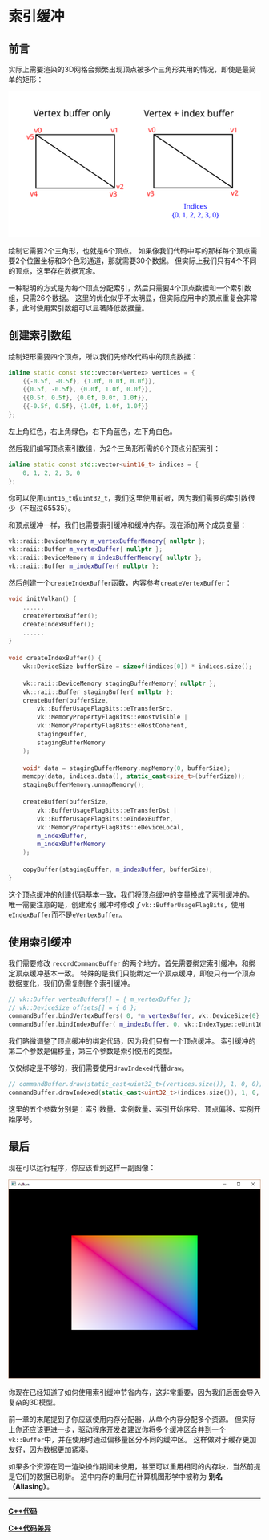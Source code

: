 # 索引缓冲

## 前言

实际上需要渲染的3D网格会频繁出现顶点被多个三角形共用的情况，即使是最简单的矩形：

![vertex](../images/vertex_vs_index.svg)

绘制它需要2个三角形，也就是6个顶点。
如果像我们代码中写的那样每个顶点需要2个位置坐标和3个色彩通道，那就需要30个数据。
但实际上我们只有4个不同的顶点，这里存在数据冗余。

一种聪明的方式是为每个顶点分配索引，然后只需要4个顶点数据和一个索引数组，只需26个数据。
这里的优化似乎不太明显，但实际应用中的顶点重复会非常多，此时使用索引数组可以显著降低数据量。

## 创建索引数组

绘制矩形需要四个顶点，所以我们先修改代码中的顶点数据：

```cpp
inline static const std::vector<Vertex> vertices = {
    {{-0.5f, -0.5f}, {1.0f, 0.0f, 0.0f}},
    {{0.5f, -0.5f}, {0.0f, 1.0f, 0.0f}},
    {{0.5f, 0.5f}, {0.0f, 0.0f, 1.0f}},
    {{-0.5f, 0.5f}, {1.0f, 1.0f, 1.0f}}
};
```

左上角红色，右上角绿色，右下角蓝色，左下角白色。

然后我们编写顶点索引数组，为2个三角形所需的6个顶点分配索引：

```cpp
inline static const std::vector<uint16_t> indices = {
    0, 1, 2, 2, 3, 0
};
```

你可以使用`uint16_t`或`uint32_t`，我们这里使用前者，因为我们需要的索引数很少（不超过65535）。

和顶点缓冲一样，我们也需要索引缓冲和缓冲内存。现在添加两个成员变量：

```cpp
vk::raii::DeviceMemory m_vertexBufferMemory{ nullptr };
vk::raii::Buffer m_vertexBuffer{ nullptr };
vk::raii::DeviceMemory m_indexBufferMemory{ nullptr };
vk::raii::Buffer m_indexBuffer{ nullptr };
```

然后创建一个`createIndexBuffer`函数，内容参考`createVertexBuffer`：

```cpp
void initVulkan() {
    ......
    createVertexBuffer();
    createIndexBuffer();
    ......
}

void createIndexBuffer() {
    vk::DeviceSize bufferSize = sizeof(indices[0]) * indices.size();

    vk::raii::DeviceMemory stagingBufferMemory{ nullptr };
    vk::raii::Buffer stagingBuffer{ nullptr };
    createBuffer(bufferSize, 
        vk::BufferUsageFlagBits::eTransferSrc, 
        vk::MemoryPropertyFlagBits::eHostVisible | 
        vk::MemoryPropertyFlagBits::eHostCoherent,
        stagingBuffer, 
        stagingBufferMemory
    );

    void* data = stagingBufferMemory.mapMemory(0, bufferSize);
    memcpy(data, indices.data(), static_cast<size_t>(bufferSize));
    stagingBufferMemory.unmapMemory();

    createBuffer(bufferSize, 
        vk::BufferUsageFlagBits::eTransferDst |
        vk::BufferUsageFlagBits::eIndexBuffer, 
        vk::MemoryPropertyFlagBits::eDeviceLocal,
        m_indexBuffer, 
        m_indexBufferMemory
    );

    copyBuffer(stagingBuffer, m_indexBuffer, bufferSize);
}
```

这个顶点缓冲的创建代码基本一致，我们将顶点缓冲的变量换成了索引缓冲的。
唯一需要注意的是，创建索引缓冲时修改了`vk::BufferUsageFlagBits`，使用`eIndexBuffer`而不是`eVertexBuffer`。

## 使用索引缓冲

我们需要修改 `recordCommandBuffer` 的两个地方。首先需要绑定索引缓冲，和绑定顶点缓冲基本一致。
特殊的是我们只能绑定一个顶点缓冲，即使只有一个顶点数据变化，我们仍需复制整个索引缓冲。

```cpp
// vk::Buffer vertexBuffers[] = { m_vertexBuffer };
// vk::DeviceSize offsets[] = { 0 };
commandBuffer.bindVertexBuffers( 0, *m_vertexBuffer, vk::DeviceSize{0} );
commandBuffer.bindIndexBuffer( m_indexBuffer, 0, vk::IndexType::eUint16 );
```

我们略微调整了顶点缓冲的绑定代码，因为我们只有一个顶点缓冲。
索引缓冲的第二个参数是偏移量，第三个参数是索引使用的类型。

仅仅绑定是不够的，我们需要使用`drawIndexed`代替`draw`。

```cpp
// commandBuffer.draw(static_cast<uint32_t>(vertices.size()), 1, 0, 0);
commandBuffer.drawIndexed(static_cast<uint32_t>(indices.size()), 1, 0, 0, 0);
```

这里的五个参数分别是：索引数量、实例数量、索引开始序号、顶点偏移、实例开始序号。

## 最后

现在可以运行程序，你应该看到这样一副图像：

![矩形](../images/indexed_rectangle.png)

你现在已经知道了如何使用索引缓冲节省内存，这非常重要，因为我们后面会导入复杂的3D模型。

前一章的末尾提到了你应该使用内存分配器，从单个内存分配多个资源。
但实际上你还应该更进一步，[驱动程序开发者建议](https://developer.nvidia.com/vulkan-memory-management)你将多个缓冲区合并到一个`vk::Buffer`中，并在使用时通过偏移量区分不同的缓冲区。
这样做对于缓存更加友好，因为数据更加紧凑。

如果多个资源在同一渲染操作期间未使用，甚至可以重用相同的内存块，当然前提是它们的数据已刷新。
这中内存的重用在计算机图形学中被称为 **别名（Aliasing）**。

---

**[C++代码](../codes/0203_indexbuffer/main.cpp)**

**[C++代码差异](../codes/0203_indexbuffer/main.diff)**

